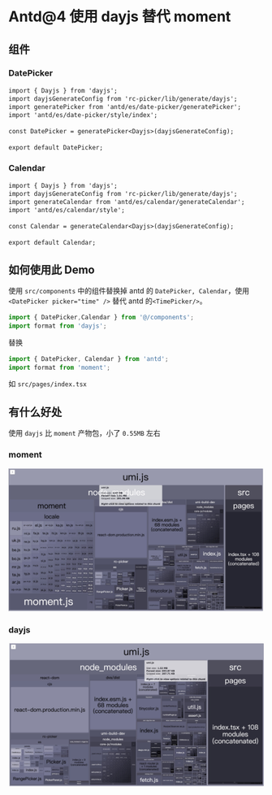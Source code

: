 # Antd@4 使用 dayjs 替代 moment

## 组件

### DatePicker

```tsx
import { Dayjs } from 'dayjs';
import dayjsGenerateConfig from 'rc-picker/lib/generate/dayjs';
import generatePicker from 'antd/es/date-picker/generatePicker';
import 'antd/es/date-picker/style/index';

const DatePicker = generatePicker<Dayjs>(dayjsGenerateConfig);

export default DatePicker;

```

### Calendar

```tsx
import { Dayjs } from 'dayjs';
import dayjsGenerateConfig from 'rc-picker/lib/generate/dayjs';
import generateCalendar from 'antd/es/calendar/generateCalendar';
import 'antd/es/calendar/style';

const Calendar = generateCalendar<Dayjs>(dayjsGenerateConfig);

export default Calendar;

```

## 如何使用此 Demo

使用 `src/components` 中的组件替换掉 antd 的 `DatePicker, Calendar`，使用 `<DatePicker picker="time" />` 替代 antd 的`<TimePicker/>`。

```js
import { DatePicker,Calendar } from '@/components';
import format from 'dayjs';
```

替换

```js
import { DatePicker, Calendar } from 'antd';
import format from 'moment';
```

如 `src/pages/index.tsx`

## 有什么好处

使用 `dayjs` 比 `moment` 产物包，小了 `0.55MB` 左右

### moment

![moment2.07MB](./moment.png)

### dayjs

![dayjs1.52MB](./dayjs.png)
